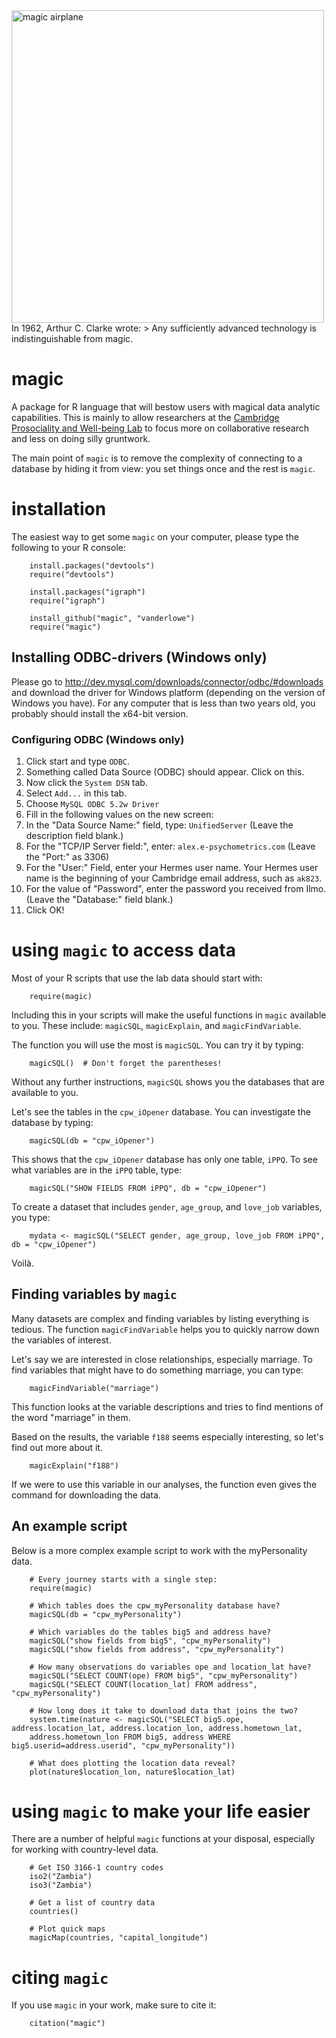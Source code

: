 <img src = "http://i.imgur.com/XD2QLHf.jpg" alt="magic airplane" style="width: 500px;"/>
In 1962, Arthur C. Clarke wrote:
> Any sufficiently advanced technology is indistinguishable from magic.

# magic
A package for R language that will bestow users with magical data analytic capabilities. This is mainly to allow researchers at the [Cambridge Prosociality and Well-being Lab](http://smallcopper.sociology.cam.ac.uk/) to focus more on collaborative research and less on doing silly gruntwork.

The main point of `magic` is to remove the complexity of connecting to a database by hiding it from view: you set things once and the rest is `magic`.

# installation
The easiest way to get some `magic` on your computer, please type the following to your R console:
```
    install.packages("devtools")
    require("devtools")
    
    install.packages("igraph")
    require("igraph")

    install_github("magic", "vanderlowe")
    require("magic")
```

## Installing ODBC-drivers (Windows only)
Please go to http://dev.mysql.com/downloads/connector/odbc/#downloads and download the driver for Windows platform (depending on the version of Windows you have). For any computer that is less than two years old, you probably should install the x64-bit version.

### Configuring ODBC (Windows only)

1. Click start and type `ODBC`. 
2. Something called Data Source (ODBC) should appear. Click on this. 
3. Now click the `System DSN` tab. 
4. Select `Add...` in this tab.
5. Choose `MySQL ODBC 5.2w Driver`
6. Fill in the following values on the new screen:
7. In the "Data Source Name:" field, type: `UnifiedServer` (Leave the description field blank.)
8. For the "TCP/IP Server field:", enter: `alex.e-psychometrics.com` (Leave the "Port:" as 3306)
9. For the "User:" Field, enter your Hermes user name. Your Hermes user name is the beginning of your Cambridge email address, such as `ak823`. 
10. For the value of "Password", enter the password you received from Ilmo. (Leave the "Database:" field blank.)
11. Click OK!

# using `magic` to access data

Most of your R scripts that use the lab data should start with:

```
    require(magic)
```

Including this in your scripts will make the useful functions in `magic` available to you. These include: `magicSQL`, `magicExplain`, and `magicFindVariable`.

The function you will use the most is `magicSQL`. You can try it by typing:

```
    magicSQL()  # Don't forget the parentheses!
```

Without any further instructions, `magicSQL` shows you the databases that are available to you.

Let's see the tables in the `cpw_iOpener` database. You can investigate the database by typing:

```
    magicSQL(db = "cpw_iOpener")
```

This shows that the `cpw_iOpener` database has only one table, `iPPQ`. To see what variables are in the `iPPQ` table, type:

```
    magicSQL("SHOW FIELDS FROM iPPQ", db = "cpw_iOpener")
```

To create a dataset that includes `gender`, `age_group`, and `love_job` variables, you type:

```
    mydata <- magicSQL("SELECT gender, age_group, love_job FROM iPPQ", db = "cpw_iOpener")
```

Voilà.

## Finding variables by `magic`
Many datasets are complex and finding variables by listing everything is tedious. The function `magicFindVariable` helps you to quickly narrow down the variables of interest.

Let's say we are interested in close relationships, especially marriage. To find variables that might have to do something marriage, you can type:

```
    magicFindVariable("marriage")
```

This function looks at the variable descriptions and tries to find mentions of the word "marriage" in them.

Based on the results, the variable `f188` seems especially interesting, so let's find out more about it.

```
    magicExplain("f188")
```

If we were to use this variable in our analyses, the function even gives the command for downloading the data.

## An example script
Below is a more complex example script to work with the myPersonality data.

```
    # Every journey starts with a single step:
    require(magic)
    
    # Which tables does the cpw_myPersonality database have?
    magicSQL(db = "cpw_myPersonality")
    
    # Which variables do the tables big5 and address have?
    magicSQL("show fields from big5", "cpw_myPersonality")
    magicSQL("show fields from address", "cpw_myPersonality")
    
    # How many observations do variables ope and location_lat have?
    magicSQL("SELECT COUNT(ope) FROM big5", "cpw_myPersonality")
    magicSQL("SELECT COUNT(location_lat) FROM address", "cpw_myPersonality")
    
    # How long does it take to download data that joins the two?
    system.time(nature <- magicSQL("SELECT big5.ope, address.location_lat, address.location_lon, address.hometown_lat, 
    address.hometown_lon FROM big5, address WHERE big5.userid=address.userid", "cpw_myPersonality"))
    
    # What does plotting the location data reveal?
    plot(nature$location_lon, nature$location_lat)
```    
# using `magic` to make your life easier
There are a number of helpful `magic` functions at your disposal, especially for working with country-level data.
```
    # Get ISO 3166-1 country codes
    iso2("Zambia")
    iso3("Zambia")
    
    # Get a list of country data
    countries()
    
    # Plot quick maps
    magicMap(countries, "capital_longitude")
```

# citing `magic`
If you use `magic` in your work, make sure to cite it:
```
    citation("magic")
```